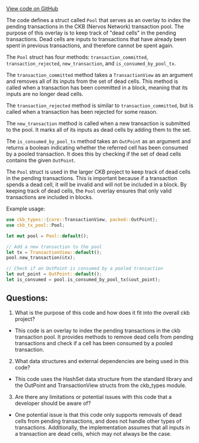 [View code on GitHub](https://github.com/nervosnetwork/ckb/blob/develop/util/indexer/src/pool.rs)

The code defines a struct called `Pool` that serves as an overlay to index the pending transactions in the CKB (Nervos Network) transaction pool. The purpose of this overlay is to keep track of "dead cells" in the pending transactions. Dead cells are inputs to transactions that have already been spent in previous transactions, and therefore cannot be spent again.

The `Pool` struct has four methods: `transaction_committed`, `transaction_rejected`, `new_transaction`, and `is_consumed_by_pool_tx`.

The `transaction_committed` method takes a `TransactionView` as an argument and removes all of its inputs from the set of dead cells. This method is called when a transaction has been committed in a block, meaning that its inputs are no longer dead cells.

The `transaction_rejected` method is similar to `transaction_committed`, but is called when a transaction has been rejected for some reason.

The `new_transaction` method is called when a new transaction is submitted to the pool. It marks all of its inputs as dead cells by adding them to the set.

The `is_consumed_by_pool_tx` method takes an `OutPoint` as an argument and returns a boolean indicating whether the referred cell has been consumed by a pooled transaction. It does this by checking if the set of dead cells contains the given `OutPoint`.

The `Pool` struct is used in the larger CKB project to keep track of dead cells in the pending transactions. This is important because if a transaction spends a dead cell, it will be invalid and will not be included in a block. By keeping track of dead cells, the `Pool` overlay ensures that only valid transactions are included in blocks.

Example usage:

```rust
use ckb_types::{core::TransactionView, packed::OutPoint};
use ckb_tx_pool::Pool;

let mut pool = Pool::default();

// Add a new transaction to the pool
let tx = TransactionView::default();
pool.new_transaction(&tx);

// Check if an OutPoint is consumed by a pooled transaction
let out_point = OutPoint::default();
let is_consumed = pool.is_consumed_by_pool_tx(&out_point);
```
## Questions:
 1. What is the purpose of this code and how does it fit into the overall ckb project?
- This code is an overlay to index the pending transactions in the ckb transaction pool. It provides methods to remove dead cells from pending transactions and check if a cell has been consumed by a pooled transaction.

2. What data structures and external dependencies are being used in this code?
- This code uses the HashSet data structure from the standard library and the OutPoint and TransactionView structs from the ckb_types module.

3. Are there any limitations or potential issues with this code that a developer should be aware of?
- One potential issue is that this code only supports removals of dead cells from pending transactions, and does not handle other types of transactions. Additionally, the implementation assumes that all inputs in a transaction are dead cells, which may not always be the case.
